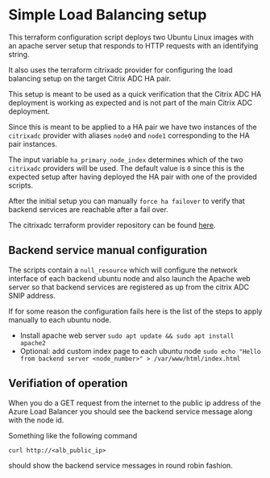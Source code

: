# Simple Load Balancing setup

This terraform configuration script deploys two Ubuntu Linux images
with an apache server setup that responds to HTTP requests with an
identifying string.

It also uses the terraform citrixadc provider for configuring the
load balancing setup on the target Citrix ADC HA pair.

This setup is meant to be used as a quick verification that the
Citrix ADC HA deployment is working as expected and is not part of
the main Citrix ADC deployment.

Since this is meant to be applied to a HA pair we have two instances
of the `citrixadc` provider with aliases `node0` and `node1` corresponding
to the HA pair instances.

The input variable `ha_primary_node_index` determines which of the two
`citrixadc` providers will be used. The default value is `0` since this
is the expected setup after having deployed the HA pair with one of the
provided scripts.

After the initial setup you can manually `force ha failover` to verify
that backend services are reachable after a fail over.
 
The citrixadc terraform provider repository can be found [here](https://github.com/citrix/terraform-provider-netscaler).

## Backend service manual configuration

The scripts contain a `null_resource` which will configure
the network interface of each backend ubuntu node and
also launch the Apache web server so that backend services
are registered as up from the citrix ADC SNIP address.

If for some reason the configuration fails here is the list of the
steps to apply manually to each ubuntu node.

* Install apache web server `sudo apt update && sudo apt install apache2`
* Optional: add custom index page to each ubuntu node `sudo echo "Hello from backend server <node_number>" > /var/www/html/index.html`

## Verifiation of operation

When you do a GET request from the internet to the public ip address of the Azure Load Balancer
you should see the backend service message along with the node id.

Something like the following command

```
curl http://<alb_public_ip>
```

should show the backend service messages in round robin fashion.
